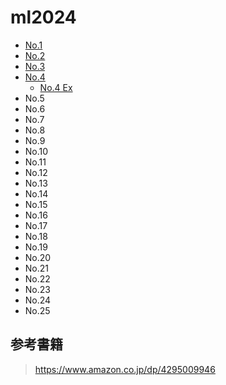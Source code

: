 # ml2024

* [No.1](001.md)
* [No.2](002.md)
* [No.3](003.md)
* [No.4](004.md)
  * [No.4 Ex](ex/001.md)
* No.5
* No.6
* No.7
* No.8
* No.9
* No.10
* No.11
* No.12
* No.13
* No.14
* No.15
* No.16
* No.17
* No.18
* No.19
* No.20
* No.21
* No.22
* No.23
* No.24
* No.25

## 参考書籍

> <https://www.amazon.co.jp/dp/4295009946>
